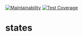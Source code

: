 [![Maintainability](https://api.codeclimate.com/v1/badges/4c9cf3a420cb5073ed9d/maintainability)](https://codeclimate.com/github/alexanderl19/states/maintainability)
[![Test Coverage](https://api.codeclimate.com/v1/badges/4c9cf3a420cb5073ed9d/test_coverage)](https://codeclimate.com/github/alexanderl19/states/test_coverage)

# states
